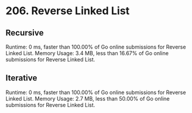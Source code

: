 # 206. Reverse Linked List

## Recursive
Runtime: 0 ms, faster than 100.00% of Go online submissions for Reverse Linked List.
Memory Usage: 3.4 MB, less than 16.67% of Go online submissions for Reverse Linked List.

## Iterative
Runtime: 0 ms, faster than 100.00% of Go online submissions for Reverse Linked List.
Memory Usage: 2.7 MB, less than 50.00% of Go online submissions for Reverse Linked List.
